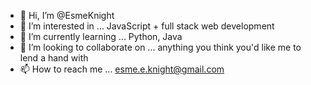 - 👋 Hi, I’m @EsmeKnight
- 👀 I’m interested in ... JavaScript + full stack web development
- 🌱 I’m currently learning ... Python, Java
- 💞️ I’m looking to collaborate on ... anything you think you'd like me to lend a hand with
- 📫 How to reach me ... esme.e.knight@gmail.com

<!---
EsmeKnight/EsmeKnight is a ✨ special ✨ repository because its `README.md` (this file) appears on your GitHub profile.
You can click the Preview link to take a look at your changes.
--->
